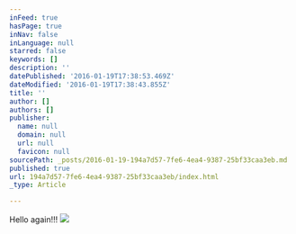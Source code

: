 ```yaml
---
inFeed: true
hasPage: true
inNav: false
inLanguage: null
starred: false
keywords: []
description: ''
datePublished: '2016-01-19T17:38:53.469Z'
dateModified: '2016-01-19T17:38:43.855Z'
title: ''
author: []
authors: []
publisher:
  name: null
  domain: null
  url: null
  favicon: null
sourcePath: _posts/2016-01-19-194a7d57-7fe6-4ea4-9387-25bf33caa3eb.md
published: true
url: 194a7d57-7fe6-4ea4-9387-25bf33caa3eb/index.html
_type: Article

---
```

Hello again!!!
![](https://the-grid-user-content.s3-us-west-2.amazonaws.com/1a9da545-e051-4cb8-be06-3fb0d5f3c613.jpg)
